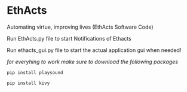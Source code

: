 # EthActs
Automating virtue, improving lives (EthActs Software Code)

Run EthActs.py file to start Notifications of Ethacts

Run ethacts_gui.py file to start the actual application gui when needed!

*for everyhing to work make sure to download the following packages*

```pip install playsound```

```pip install kivy```
